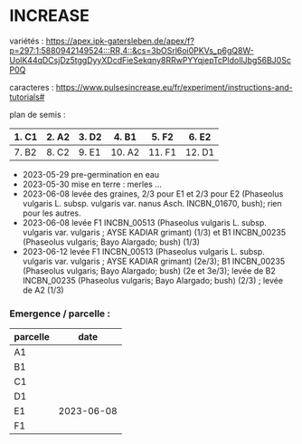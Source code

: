 # INCREASE

variétés : https://apex.ipk-gatersleben.de/apex/f?p=297:1:5880942149524:::RR,4::&cs=3bOSrl6oi0PKVs_p6gQ8W-UolK44qDCsjDz5tggDyyXDcdFieSekqny8RRwPYYqjepTcPldoIlJbg56BJ0ScP0Q 

caracteres : https://www.pulsesincrease.eu/fr/experiment/instructions-and-tutorials#

plan de semis : 


| 1. C1 | 2. A2 | 3. D2 | 4. B1 | 5. F2 | 6. E2 |
|-------|-------|-------|-------|-------|-------|
| 7. B2 | 8. C2 | 9. E1 |10. A2 |11. F1 |12. D1 |


- 2023-05-29  pre-germination en eau
- 2023-05-30  mise en terre : merles ... 
- 2023-06-08  levée des graines, 2/3 pour E1 et 2/3 pour E2 (Phaseolus vulgaris L. subsp. vulgaris var. nanus Asch. INCBN_01670, bush); rien pour les autres. 
- 2023-06-08  levée F1 INCBN_00513 (Phaseolus vulgaris L. subsp. vulgaris var. vulgaris ; AYSE KADIAR grimant) (1/3) et B1 INCBN_00235 (Phaseolus vulgaris; Bayo Alargado; bush) (1/3)
- 2023-06-12 levée F1 INCBN_00513 (Phaseolus vulgaris L. subsp. vulgaris var. vulgaris ; AYSE KADIAR grimant) (2e/3); B1 INCBN_00235 (Phaseolus vulgaris; Bayo Alargado; bush) (2e et 3e/3); levée de B2 INCBN_00235 (Phaseolus vulgaris; Bayo Alargado; bush) (2/3) ; levée de A2 (1/3)

### Emergence / parcelle : 

|parcelle | date |
|---------|------|
|A1 ||
|B1 ||
|C1 ||
|D1 ||
|E1 |2023-06-08
|F1 ||


